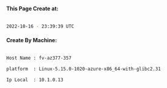 
   
#### This Page Create at:

```bash

2022-10-16 - 23:39:39 UTC

```

#### Create By Machine:

```bash

Host Name : fv-az377-357

platform  : Linux-5.15.0-1020-azure-x86_64-with-glibc2.31

Ip Local  : 10.1.0.13

```

